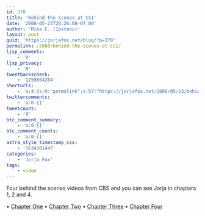 ```yaml
---
id: 370
title: 'Behind the Scenes at CSI'
date: '2008-05-23T20:26:08-07:00'
author: 'Mika E. (Ipstenu)'
layout: post
guid: 'https://jorjafox.net/blog/?p=370'
permalink: /2008/behind-the-scenes-at-csi/
ljxp_comments:
    - '0'
ljxp_privacy:
    - '0'
tweetbackscheck:
    - '1259664284'
shorturls:
    - 'a:4:{s:9:"permalink";s:57:"https://jorjafox.net/2008/05/23/behind-the-scenes-at-csi/";s:7:"tinyurl";s:25:"http://tinyurl.com/m3ybxc";s:4:"isgd";s:18:"http://is.gd/53GVc";s:5:"bitly";s:20:"http://bit.ly/6DHOso";}'
twittercomments:
    - 'a:0:{}'
tweetcount:
    - '0'
btc_comment_summary:
    - 'a:0:{}'
btc_comment_counts:
    - 'a:0:{}'
astra_style_timestamp_css:
    - '1634381447'
categories:
    - 'Jorja Fox'
tags:
    - video
---
```


Four behind the scenes videos from CBS and you can see Jorja in chapters 1, 2 and 4.

&bull; <a href="http://www.cbs.com/primetime/csi/video/video.php?cid=544177912&pid=xq_JaM84bf8VqmuIMgbPdXtwFRG6gzOG&play=true&cc=1">Chapter One</a>
&bull; <a href="http://www.cbs.com/primetime/csi/video/video.php?cid=544177912&pid=bMX_YozAH0smdhI76fhYWG6GXtMiSzPV&play=true&cc=1">Chapter Two</a>
&bull; <a href="http://www.cbs.com/primetime/csi/video/video.php?cid=544177912&pid=eEEZM9_aOOvzW8ujTIUH02_Gj4k4abR3&play=true&cc=1">Chapter Three</a>
&bull; <a href="http://www.cbs.com/primetime/csi/video/video.php?cid=544177912&pid=9j483TKAdGxiCseugh5byCUVpjiWjl_1&play=true&cc=1">Chapter Four</a>
